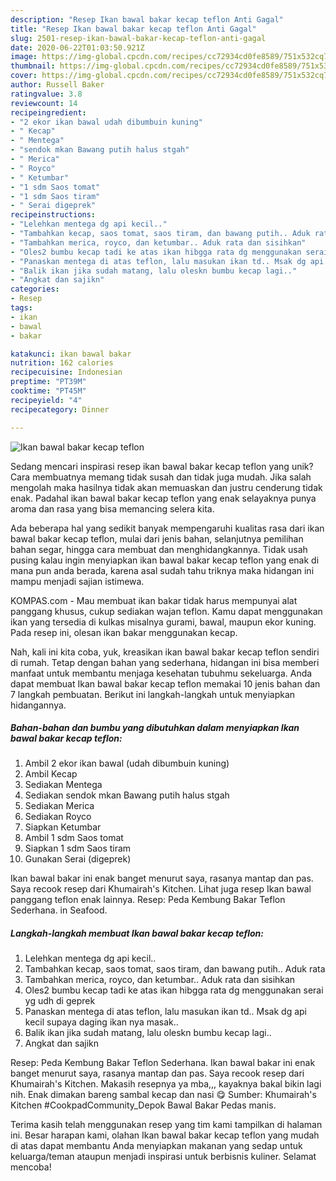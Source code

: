 ```yaml
---
description: "Resep Ikan bawal bakar kecap teflon Anti Gagal"
title: "Resep Ikan bawal bakar kecap teflon Anti Gagal"
slug: 2501-resep-ikan-bawal-bakar-kecap-teflon-anti-gagal
date: 2020-06-22T01:03:50.921Z
image: https://img-global.cpcdn.com/recipes/cc72934cd0fe8589/751x532cq70/ikan-bawal-bakar-kecap-teflon-foto-resep-utama.jpg
thumbnail: https://img-global.cpcdn.com/recipes/cc72934cd0fe8589/751x532cq70/ikan-bawal-bakar-kecap-teflon-foto-resep-utama.jpg
cover: https://img-global.cpcdn.com/recipes/cc72934cd0fe8589/751x532cq70/ikan-bawal-bakar-kecap-teflon-foto-resep-utama.jpg
author: Russell Baker
ratingvalue: 3.8
reviewcount: 14
recipeingredient:
- "2 ekor ikan bawal udah dibumbuin kuning"
- " Kecap"
- " Mentega"
- "sendok mkan Bawang putih halus stgah"
- " Merica"
- " Royco"
- " Ketumbar"
- "1 sdm Saos tomat"
- "1 sdm Saos tiram"
- " Serai digeprek"
recipeinstructions:
- "Lelehkan mentega dg api kecil.."
- "Tambahkan kecap, saos tomat, saos tiram, dan bawang putih.. Aduk rata"
- "Tambahkan merica, royco, dan ketumbar.. Aduk rata dan sisihkan"
- "Oles2 bumbu kecap tadi ke atas ikan hibgga rata dg menggunakan serai yg udh di geprek"
- "Panaskan mentega di atas teflon, lalu masukan ikan td.. Msak dg api kecil supaya daging ikan nya masak.."
- "Balik ikan jika sudah matang, lalu oleskn bumbu kecap lagi.."
- "Angkat dan sajikn"
categories:
- Resep
tags:
- ikan
- bawal
- bakar

katakunci: ikan bawal bakar 
nutrition: 162 calories
recipecuisine: Indonesian
preptime: "PT39M"
cooktime: "PT45M"
recipeyield: "4"
recipecategory: Dinner

---
```



![Ikan bawal bakar kecap teflon](https://img-global.cpcdn.com/recipes/cc72934cd0fe8589/751x532cq70/ikan-bawal-bakar-kecap-teflon-foto-resep-utama.jpg)

Sedang mencari inspirasi resep ikan bawal bakar kecap teflon yang unik? Cara membuatnya memang tidak susah dan tidak juga mudah. Jika salah mengolah maka hasilnya tidak akan memuaskan dan justru cenderung tidak enak. Padahal ikan bawal bakar kecap teflon yang enak selayaknya punya aroma dan rasa yang bisa memancing selera kita.

Ada beberapa hal yang sedikit banyak mempengaruhi kualitas rasa dari ikan bawal bakar kecap teflon, mulai dari jenis bahan, selanjutnya pemilihan bahan segar, hingga cara membuat dan menghidangkannya. Tidak usah pusing kalau ingin menyiapkan ikan bawal bakar kecap teflon yang enak di mana pun anda berada, karena asal sudah tahu triknya maka hidangan ini mampu menjadi sajian istimewa.

KOMPAS.com - Mau membuat ikan bakar tidak harus mempunyai alat panggang khusus, cukup sediakan wajan teflon. Kamu dapat menggunakan ikan yang tersedia di kulkas misalnya gurami, bawal, maupun ekor kuning. Pada resep ini, olesan ikan bakar menggunakan kecap.


Nah, kali ini kita coba, yuk, kreasikan ikan bawal bakar kecap teflon sendiri di rumah. Tetap dengan bahan yang sederhana, hidangan ini bisa memberi manfaat untuk membantu menjaga kesehatan tubuhmu sekeluarga. Anda dapat membuat Ikan bawal bakar kecap teflon memakai 10 jenis bahan dan 7 langkah pembuatan. Berikut ini langkah-langkah untuk menyiapkan hidangannya.

<!--inarticleads1-->

##### Bahan-bahan dan bumbu yang dibutuhkan dalam menyiapkan Ikan bawal bakar kecap teflon:

1. Ambil 2 ekor ikan bawal (udah dibumbuin kuning)
1. Ambil  Kecap
1. Sediakan  Mentega
1. Sediakan sendok mkan Bawang putih halus stgah
1. Sediakan  Merica
1. Sediakan  Royco
1. Siapkan  Ketumbar
1. Ambil 1 sdm Saos tomat
1. Siapkan 1 sdm Saos tiram
1. Gunakan  Serai (digeprek)


Ikan bawal bakar ini enak banget menurut saya, rasanya mantap dan pas. Saya recook resep dari Khumairah&#39;s Kitchen. Lihat juga resep Ikan bawal panggang teflon enak lainnya. Resep: Peda Kembung Bakar Teflon Sederhana. in Seafood. 

<!--inarticleads2-->

##### Langkah-langkah membuat Ikan bawal bakar kecap teflon:

1. Lelehkan mentega dg api kecil..
1. Tambahkan kecap, saos tomat, saos tiram, dan bawang putih.. Aduk rata
1. Tambahkan merica, royco, dan ketumbar.. Aduk rata dan sisihkan
1. Oles2 bumbu kecap tadi ke atas ikan hibgga rata dg menggunakan serai yg udh di geprek
1. Panaskan mentega di atas teflon, lalu masukan ikan td.. Msak dg api kecil supaya daging ikan nya masak..
1. Balik ikan jika sudah matang, lalu oleskn bumbu kecap lagi..
1. Angkat dan sajikn


Resep: Peda Kembung Bakar Teflon Sederhana. Ikan bawal bakar ini enak banget menurut saya, rasanya mantap dan pas. Saya recook resep dari Khumairah&#39;s Kitchen. Makasih resepnya ya mba,,, kayaknya bakal bikin lagi nih. Enak dimakan bareng sambal kecap dan nasi 😋 Sumber: Khumairah&#39;s Kitchen #CookpadCommunity_Depok Bawal Bakar Pedas manis. 

Terima kasih telah menggunakan resep yang tim kami tampilkan di halaman ini. Besar harapan kami, olahan Ikan bawal bakar kecap teflon yang mudah di atas dapat membantu Anda menyiapkan makanan yang sedap untuk keluarga/teman ataupun menjadi inspirasi untuk berbisnis kuliner. Selamat mencoba!
